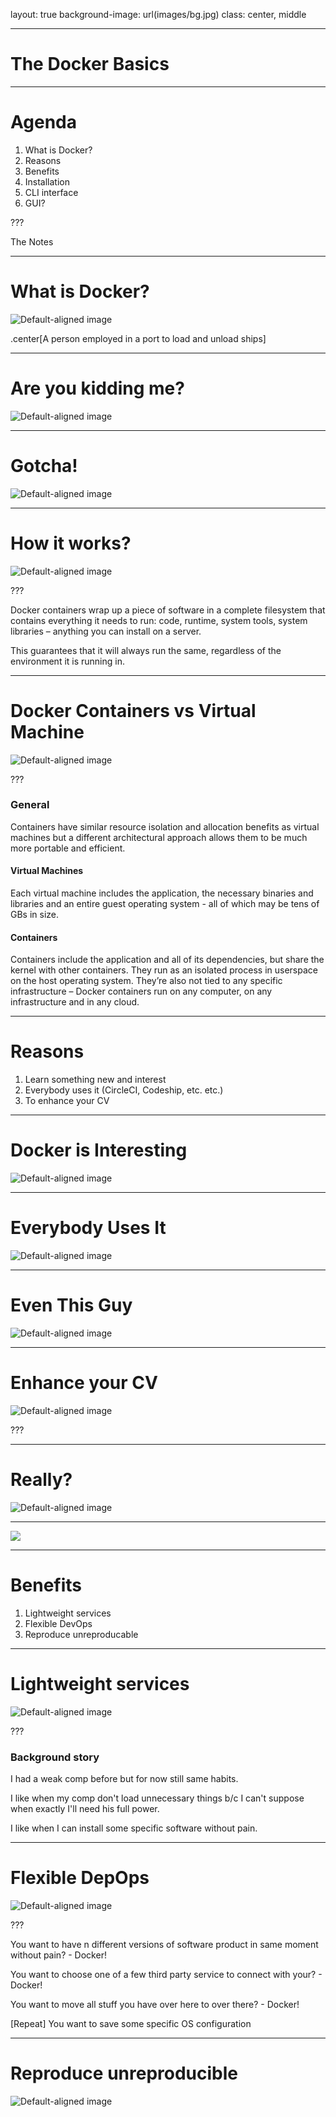 layout: true
background-image: url(images/bg.jpg)
class: center, middle

---

# The Docker Basics

---

# Agenda

1. What is Docker?
2. Reasons
3. Benefits
4. Installation
5. CLI interface
6. GUI?

???

The Notes

---

# What is Docker?

![Default-aligned image](images/docker-man.min.jpg)

.center[A person employed in a port to load and unload ships]

---

# Are you kidding me?

![Default-aligned image](images/google-docker-definition.png)

---

# Gotcha!

![Default-aligned image](images/google-docker-first-link.png)

---

# How it works?

![Default-aligned image](images/docker-how-it-works.png)

???

Docker containers wrap up a piece of software in a complete filesystem
that contains everything it needs to run: code, runtime, system tools,
system libraries – anything you can install on a server.

This guarantees that it will always run the same,
regardless of the environment it is running in.

---

# Docker Containers vs Virtual Machine

![Default-aligned image](images/containers-vs-virtual-machines.png)

???

### General

Containers have similar resource isolation and allocation benefits
as virtual machines but a different architectural approach allows
them to be much more portable and efficient.

#### Virtual Machines

Each virtual machine includes the application, the necessary binaries
and libraries and an entire guest operating system -
all of which may be tens of GBs in size.

#### Containers

Containers include the application and all of its dependencies,
but share the kernel with other containers. They run as an isolated process
in userspace on the host operating system. They’re also not tied
to any specific infrastructure – Docker containers run on any computer,
on any infrastructure and in any cloud.

---

# Reasons

1. Learn something new and interest
2. Everybody uses it (CircleCI, Codeship, etc. etc.)
3. To enhance your CV

---

# Docker is Interesting

![Default-aligned image](images/library.jpg)

---

# Everybody Uses It

![Default-aligned image](images/companies.jpg)

---

# Even This Guy

![Default-aligned image](images/homeless.jpg)

---

# Enhance your CV

![Default-aligned image](images/businessman.jpg)

???

---

# Really?

![Default-aligned image](images/will-stephen.png)

---

<img class="no-border" src="images/TrollFace.png">

---

# Benefits

1. Lightweight services
2. Flexible DevOps
3. Reproduce unreproducable

---

# Lightweight services

![Default-aligned image](images/lightweight-services.jpg)

???

### Background story

I had a weak comp before but for now still same habits.

I like when my comp don't load unnecessary things
b/c I can't suppose when exactly I'll need his full power.

I like when I can install some specific software without pain.

---

# Flexible DepOps

![Default-aligned image](images/flexible-devops.jpg)

???

You want to have n different versions of software product
in same moment without pain? - Docker!

You want to choose one of a few third party service to connect with your? - Docker!

You want to move all stuff you have over here to over there? - Docker!

[Repeat] You want to save some specific OS configuration

---

# Reproduce unreproducible

![Default-aligned image](images/can-not-reproduce.png)



